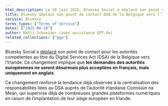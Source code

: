 ```yaml
---
html_description: Le 18 juin 2025, Bluesky Social a déplacé son point de contact DSA de la Belgique vers l’Irlande, cessant ainsi de traiter les demandes des autorités européennes en français et renforçant la centralisation des responsabilités de mise en œuvre vers le régulateur irlandais.
title: Bluesky déplace son point de contact DSA de la Belgique vers l’Irlande et cesse d’accepter les demandes en français
service: Bluesky
terms_types: ["Terms of Service"]
dates: ["2025-06-18"]
author: Matti Schneider (avec assistance GPT-4o)
related_collections: ["pga"]
---
```


Bluesky Social a [déplacé](https://github.com/OpenTermsArchive/pga-versions/commit/b1a978f22b73067d9b08ea5cf37fd752fcc6139d) son point de contact pour les autorités compétentes au titre du Digital Services Act (DSA) de la Belgique vers l’Irlande. Ce changement implique que **les demandes des autorités européennes ne seront désormais plus acceptées en français, mais uniquement en anglais**.

Ce changement renforce la tendance déjà observée à la centralisation des responsabilités liées au DSA auprès de l’autorité irlandaise Coimisiún na Meán, qui supervise déjà de nombreuses grandes plateformes numériques en raison de l’implantation de leur siège européen en Irlande.
